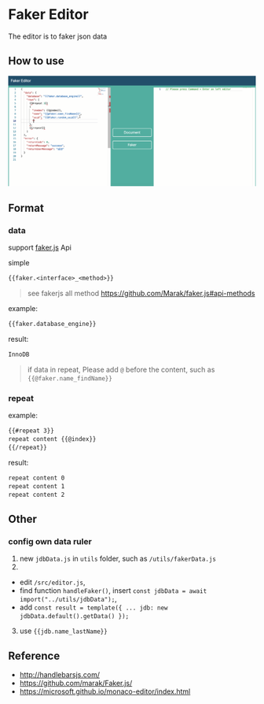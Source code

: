 # Faker Editor

The editor is to faker json data

## How to use

![use](./src/use.gif)

## Format

### data

support [faker.js](https://github.com/marak/Faker.js/) Api

simple

```txt
{{faker.<interface>_<method>}}
```

> see fakerjs all method https://github.com/Marak/faker.js#api-methods

example:

```txt
{{faker.database_engine}}
```

result:

```txt
InnoDB
```

> if data in repeat, Please add `@` before the content, such as `{{@faker.name_findName}}`

### repeat

example:

```txt
{{#repeat 3}}
repeat content {{@index}}
{{/repeat}}
```

result:

```txt
repeat content 0
repeat content 1
repeat content 2
```

## Other

### config own data ruler

1. new `jdbData.js` in `utils` folder, such as `/utils/fakerData.js`
2.
  - edit `/src/editor.js`,
  - find function `handleFaker()`, insert `const jdbData = await import("../utils/jdbData");`,
  - add `const result = template({ ... jdb: new jdbData.default().getData() });`
3. use `{{jdb.name_lastName}}`

## Reference

- http://handlebarsjs.com/
- https://github.com/marak/Faker.js/
- https://microsoft.github.io/monaco-editor/index.html
